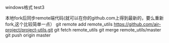 windows格式
test3
 

本地fork后同步remote端代码(就可以在你的github.com上得到最新的，要么重新fork,这个比较简单一点）
git remote add remote_utils https://github.com/air-project/project-utils.git
git fetch remote_utils
git merge remote_utils/master
git push origin master

